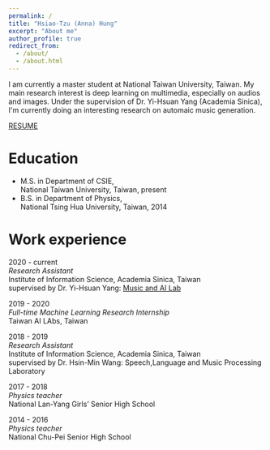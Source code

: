 ```yaml
---
permalink: /
title: "Hsiao-Tzu (Anna) Hung"
excerpt: "About me"
author_profile: true
redirect_from: 
  - /about/
  - /about.html
---
```


I am currently a master student at National Taiwan University, Taiwan. My main research interest is deep learning on multimedia, especially on audios and images. Under the supervision of Dr. Yi-Hsuan Yang (Academia Sinica), I'm currently doing an interesting research on automaic music generation.

[RESUME](https://annahung31.github.io/files/Anna_resume_2020.pdf)


Education
======

* M.S. in Department of CSIE,  
National Taiwan University, Taiwan, present
* B.S. in Department of Physics,  
National Tsing Hua University, Taiwan, 2014



Work experience
======
2020 - current  
*Research Assistant*    
Institute of Information Science, Academia Sinica, Taiwan  
supervised by Dr. Yi-Hsuan Yang: [Music and AI Lab](https://musicai.citi.sinica.edu.tw/)



2019 - 2020  
*Full-time Machine Learning Research Internship*  
Taiwan AI LAbs, Taiwan  

2018 - 2019  
*Research Assistant*  
Institute of Information Science, Academia Sinica, Taiwan  
supervised by Dr. Hsin-Min Wang: Speech,Language and Music Processing Laboratory  

2017 - 2018  
*Physics teacher*  
National Lan-Yang Girls’ Senior High School  

2014 - 2016  
*Physics teacher*  
National Chu-Pei Senior High School  


